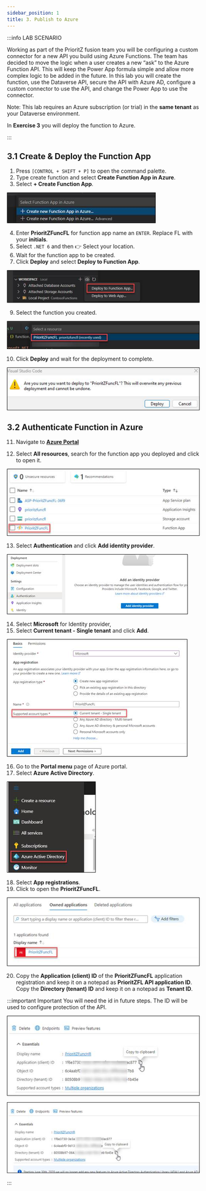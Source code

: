```yaml
---
sidebar_position: 1
title: 3. Publish to Azure
---
```


:::info LAB SCENARIO

Working as part of the PrioritZ fusion team you will be configuring a custom connector for a new API you build using Azure Functions. The team has decided to move the logic when a user creates a new “ask” to the Azure Function API. This will keep the Power App formula simple and allow more complex logic to be added in the future. In this lab you will create the function, use the Dataverse API, secure the API with Azure AD, configure a custom connector to use the API, and change the Power App to use the connector.

Note: This lab requires an Azure subscription (or trial) in the **same tenant** as your Dataverse environment.



In **Exercise 3** you will deploy the function to Azure.

:::

## 3.1 Create & Deploy the Function App 
1.	Press `[CONTROL + SHIFT + P]` to open the command palette.
2.	Type create function and select **Create Function App in Azure**.
3.	Select **+ Create Function App**.

![Lab-04 Image](./img/lab04%20(14).jpg)


4.	Enter **PrioritZFuncFL** for function app name an `ENTER`. Replace FL with your **initials**.
5.	Select `.NET 6` and then 👉 Select your location.
7.	Wait for the function app to be created.
8.	Click **Deploy** and select **Deploy to Function App**.

![Lab-04 Image](./img/lab04%20(15).jpg)

9.	Select the function you created.

![Lab-04 Image](./img/lab04%20(16).jpg)

10.	Click **Deploy** and wait for the deployment to complete.

![Lab-04 Image](./img/lab04%20(17).jpg)


## 3.2 Authenticate Function in Azure  

11.	Navigate to [**Azure Portal**](https://aka.ms/lowcode-february/workshop/azureportal)

12.	Select **All resources**, search for the function app you deployed and click to open it.

![Lab-04 Image](./img/lab04%20(18).jpg)

13.	Select **Authentication** and click **Add identity provider**.

![Lab-04 Image](./img/lab04%20(19).jpg)

14.	Select **Microsoft** for Identity provider, 
15.	Select **Current tenant - Single tenant** and click **Add**.

![Lab-04 Image](./img/lab04%20(20).jpg)

16.	Go to the **Portal menu** page of Azure portal.
17.	Select **Azure Active Directory**.

![Lab-04 Image](./img/lab04%20(21).jpg)


18.	Select **App registrations**.
19.	Click to open the **PrioritZFuncFL**.

![Lab-04 Image](./img/lab04%20(22).jpg)

20.	Copy the **Application (client) ID** of the **PrioritZFuncFL** application registration and keep it on a notepad as **PrioritZFL API application ID**. Copy the **Directory (tenant) ID** and keep it on a notepad as **Tenant ID**. 

:::important Important
You will need the id in future steps.  The ID will be used to configure protection of the API. 

![Lab-04 Image](./img/lab04%20(23).jpg)

![Lab-04 Image](./img/lab04%20(25).jpg)

:::


